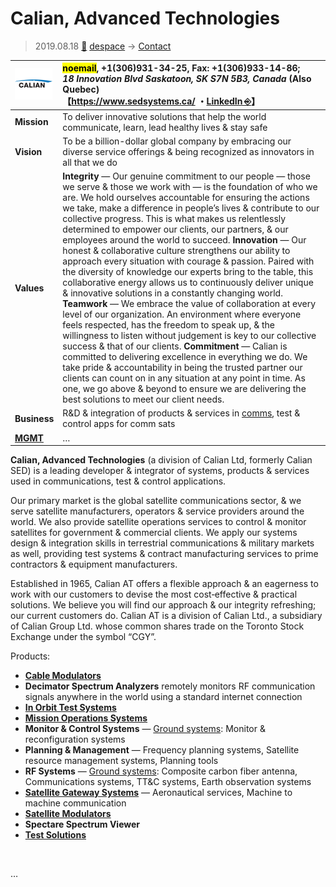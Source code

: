 # Calian, Advanced Technologies
> 2019.08.18 [🚀](../index/index.md) [despace](index.md) → [Contact](contact.md)

|[![](f/con/c/calian_logo1_thumb.png)](f/con/c/calian_logo1.png)|<mark>noemail</mark>, +1(306)931-34-25, Fax: +1(306)933-14-86;<br> *18 Innovation Blvd Saskatoon, SK S7N 5B3, Canada* (Also Quebec)<br> 【<https://www.sedsystems.ca/> ・[LinkedIn ⎆](https://www.linkedin.com/company/calian-advanced-technologies/)】|
|:--|:--|
|**Mission**|To deliver innovative solutions that help the world communicate, learn, lead healthy lives & stay safe|
|**Vision**|To be a billion-dollar global company by embracing our diverse service offerings & being recognized as innovators in all that we do|
|**Values**|**Integrity** — 	Our genuine commitment to our people — those we serve & those we work with — is the foundation of who we are. We hold ourselves accountable for ensuring the actions we take, make a difference in people’s lives & contribute to our collective progress. This is what makes us relentlessly determined to empower our clients, our partners, & our employees around the world to succeed. **Innovation** — Our honest & collaborative culture strengthens our ability to approach every situation with courage & passion. Paired with the diversity of knowledge our experts bring to the table, this collaborative energy allows us to continuously deliver unique & innovative solutions in a constantly changing world. **Teamwork** — We embrace the value of collaboration at every level of our organization. An environment where everyone feels respected, has the freedom to speak up, & the willingness to listen without judgement is key to our collective success & that of our clients. **Commitment** — Calian is committed to delivering excellence in everything we do. We take pride & accountability in being the trusted partner our clients can count on in any situation at any point in time. As one, we go above & beyond to ensure we are delivering the best solutions to meet our client needs.|
|**Business**|R&D & integration of products & services in [comms](comms.md), test & control apps for comm sats|
|**[MGMT](mgmt.md)**|…|

**Calian, Advanced Technologies** (a division of Calian Ltd, formerly Calian SED) is a leading developer & integrator of systems, products & services used in communications, test & control applications.

Our primary market is the global satellite communications sector, & we serve satellite manufacturers, operators & service providers around the world. We also provide satellite operations services to control & monitor satellites for government & commercial clients. We apply our systems design & integration skills in terrestrial communications & military markets as well, providing test systems & contract manufacturing services to prime contractors & equipment manufacturers.

Established in 1965, Calian AT offers a flexible approach & an eagerness to work with our customers to devise the most cost‑effective & practical solutions. We believe you will find our approach & our integrity refreshing; our current customers do. Calian AT is a division of Calian Ltd., a subsidiary of Calian Group Ltd. whose common shares trade on the Toronto Stock Exchange under the symbol “CGY”.

Products:

   - **[Cable Modulators](cable.md)**
   - **Decimator Spectrum Analyzers** remotely monitors RF communication signals anywhere in the world using a standard internet connection
   - **[In Orbit Test Systems](test.md)**
   - **[Mission Operations Systems](scs.md)**
   - **Monitor & Control Systems** — [Ground systems](scs.md): Monitor & reconfiguration systems
   - **Planning & Management** — Frequency planning systems, Satellite resource management systems, Planning tools
   - **RF Systems** — [Ground systems](scs.md): Composite carbon fiber antenna, Communications systems, TT&C systems, Earth observation systems
   - **[Satellite Gateway Systems](scs.md)** — Aeronautical services, Machine to machine communication
   - **[Satellite Modulators](comms.md)**
   - **Spectare Spectrum Viewer**
   - **[Test Solutions](test.md)**

<p style="page-break-after:always"> </p>

…

